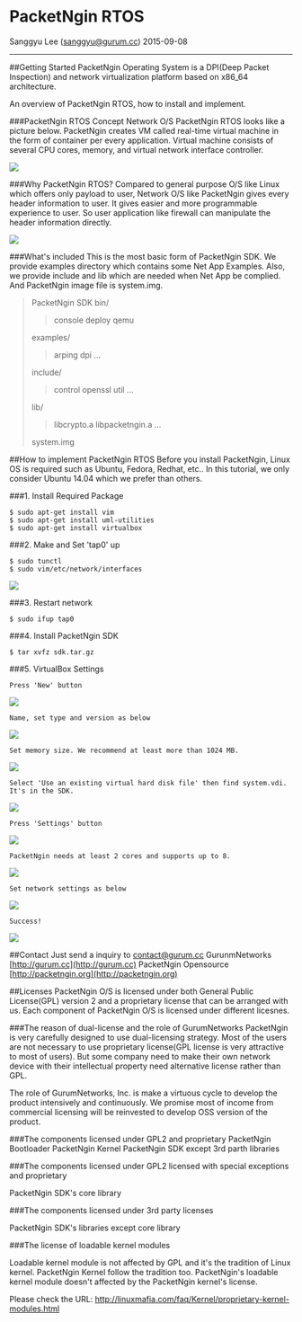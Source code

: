 # PacketNgin RTOS

Sanggyu Lee (sanggyu@gurum.cc)
2015-09-08

---


##Getting Started
PacketNgin Operating System is a DPI(Deep Packet Inspection) and network virtualization platform based on x86_64 architecture. 

An overview of PacketNgin RTOS, how to install and implement.

###PacketNgin RTOS Concept
Network O/S PacketNgin RTOS looks like a picture below. PacketNgin creates VM called real-time virtual machine in the form of container per every application. Virtual machine consists of several CPU cores, memory, and virtual network interface controller.

![](image/packetngin_concept_02.png)

###Why PacketNgin RTOS?
Compared to general purpose O/S like Linux which offers only payload to user, Network O/S like PacketNgin gives every header information to user. It gives easier and more programmable experience to user. So user application like firewall can manipulate the header information directly.

![](image/packetngin_concept_01.png)

###What's included
This is the most basic form of PacketNgin SDK. We provide examples directory which contains some Net App Examples. Also, we provide include and lib which are needed when Net App be complied. And PacketNgin image file is system.img.

> PacketNgin SDK
> bin/
>>console
>>deploy
>>qemu
> 
> examples/
>>arping
>>dpi
>>...
>
>include/
>>control
>>openssl
>>util
>>...
>
>lib/
>>libcrypto.a
>>libpacketngin.a
>>...
>
>system.img

##How to implement PacketNgin RTOS
Before you install PacketNgin, Linux OS is required such as Ubuntu, Fedora, Redhat, etc.. In this tutorial, we only consider Ubuntu 14.04 which we prefer than others.

###1. Install Required Package

	$ sudo apt-get install vim
	$ sudo apt-get install uml-utilities
	$ sudo apt-get install virtualbox

###2. Make and Set 'tap0' up

	$ sudo tunctl
    $ sudo vim/etc/network/interfaces

![](image/set_net.png)

###3. Restart network

	$ sudo ifup tap0

###4. Install PacketNgin SDK

	$ tar xvfz sdk.tar.gz

###5. VirtualBox Settings

	Press 'New' button
    
![](image/vbox_main.png)

	Name, set type and version as below
    
![](image/vbox_set_name.png)

	Set memory size. We recommend at least more than 1024 MB.
    
![](image/vbox_set_mem.png)

	Select 'Use an existing virtual hard disk file' then find system.vdi. It's in the SDK.
    
![](image/vbox_set_hdd.png)

	Press 'Settings' button
    
![](image/vbox_main_pkng.png)

	PacketNgin needs at least 2 cores and supports up to 8.
    
![](image/vbox_set_core.png)

	Set network settings as below
    
![](image/vbox_set_net.png)

	Success!
    
![](image/pkng_main.png)


##Contact
Just send a inquiry to <contact@gurum.cc>
GurunmNetworks [http://gurum.cc](http://gurum.cc)
PacketNgin Opensource [http://packetngin.org](http://packetngin.org)


##Licenses
PacketNgin O/S is licensed under both General Public License(GPL) version 2 and a proprietary license that can be arranged with us. Each component of PacketNgin O/S is licensed under different licesnes.

###The reason of dual-license and the role of GurumNetworks
PacketNgin is very carefully designed to use dual-licensing strategy. Most of the users are not necessary to use proprietary license(GPL license is very attractive to most of users). But some company need to make their own network device with their intellectual property need alternative license rather than GPL.

The role of GurumNetworks, Inc. is make a virtuous cycle to develop the product intensively and continuously. We promise most of income from commercial licensing will be reinvested to develop OSS version of the product.

###The components licensed under GPL2 and proprietary
PacketNgin Bootloader
PacketNgin Kernel
PacketNgin SDK except 3rd parth libraries

###The components licensed under GPL2 licensed with special exceptions and proprietary

PacketNgin SDK's core library

###The components licensed under 3rd party licenses

PacketNgin SDK's libraries except core library

###The license of loadable kernel modules

Loadable kernel module is not affected by GPL and it's the tradition of Linux kernel. PacketNgin Kernel follow the tradition too. PacketNgin's loadable kernel module doesn't affected by the PacketNgin kernel's license.

Please check the URL: http://linuxmafia.com/faq/Kernel/proprietary-kernel-modules.html